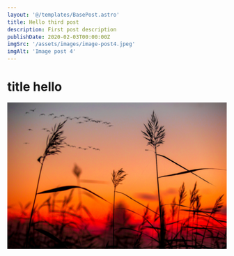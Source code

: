 ```yaml
---
layout: '@/templates/BasePost.astro'
title: Hello third post
description: First post description
publishDate: 2020-02-03T00:00:00Z
imgSrc: '/assets/images/image-post4.jpeg'
imgAlt: 'Image post 4'
---
```


# title hello

![Random image](/src/images/random.jpeg)
